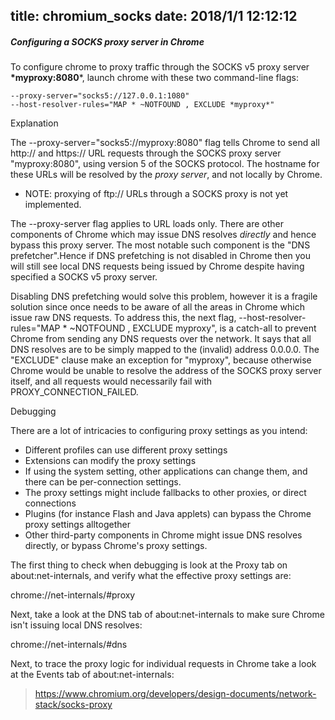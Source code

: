 title: chromium_socks
date: 2018/1/1 12:12:12
---
##### Configuring a SOCKS proxy server in Chrome

To configure chrome to proxy traffic through the SOCKS v5 proxy server **\*myproxy:8080***, launch chrome with these two command-line flags:

```
--proxy-server="socks5://127.0.0.1:1080"
--host-resolver-rules="MAP * ~NOTFOUND , EXCLUDE *myproxy*"
```

Explanation

The --proxy-server="socks5://myproxy:8080" flag tells Chrome to send all http:// and https:// URL requests through the SOCKS proxy server "myproxy:8080", using version 5 of the SOCKS protocol. The hostname for these URLs will be resolved by the *proxy server*, and not locally by Chrome.

- NOTE: proxying of ftp:// URLs through a SOCKS proxy is not yet implemented.

The --proxy-server flag applies to URL loads only. There are other components of Chrome which may issue DNS resolves *directly* and hence bypass this proxy server. The most notable such component is the "DNS prefetcher".Hence if DNS prefetching is not disabled in Chrome then you will still see local DNS requests being issued by Chrome despite having specified a SOCKS v5 proxy server.

Disabling DNS prefetching would solve this problem, however it is a fragile solution since once needs to be aware of all the areas in Chrome which issue raw DNS requests. To address this, the next flag, --host-resolver-rules="MAP * ~NOTFOUND , EXCLUDE myproxy", is a catch-all to prevent Chrome from sending any DNS requests over the network. It says that all DNS resolves are to be simply mapped to the (invalid) address 0.0.0.0. The "EXCLUDE" clause make an exception for "myproxy", because otherwise Chrome would be unable to resolve the address of the SOCKS proxy server itself, and all requests would necessarily fail with PROXY_CONNECTION_FAILED.

Debugging

There are a lot of intricacies to configuring proxy settings as you intend:

- Different profiles can use different proxy settings
- Extensions can modify the proxy settings
- If using the system setting, other applications can change them, and there can be per-connection settings.
- The proxy settings might include fallbacks to other proxies, or direct connections
- Plugins (for instance Flash and Java applets) can bypass the Chrome proxy settings alltogether
- Other third-party components in Chrome might issue DNS resolves directly, or bypass Chrome's proxy settings.

The first thing to check when debugging is look at the Proxy tab on about:net-internals, and verify what the effective proxy settings are:

  chrome://net-internals/#proxy

Next, take a look at the DNS tab of about:net-internals to make sure Chrome isn't issuing local DNS resolves:

  chrome://net-internals/#dns

Next, to trace the proxy logic for individual requests in Chrome take a look at the Events tab of about:net-internals:



> https://www.chromium.org/developers/design-documents/network-stack/socks-proxy